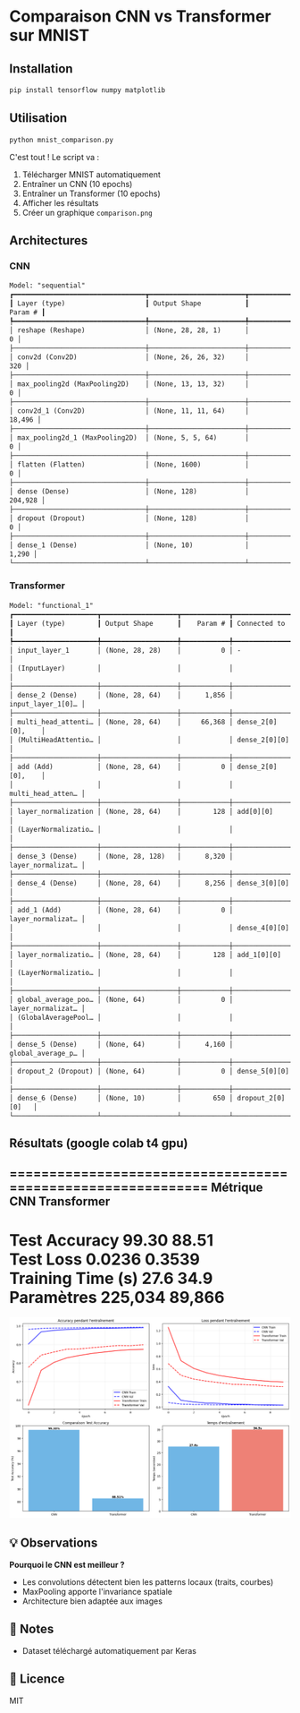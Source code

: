 #  Comparaison CNN vs Transformer sur MNIST


## Installation

```bash
pip install tensorflow numpy matplotlib
```

## Utilisation

```bash
python mnist_comparison.py
```

C'est tout ! Le script va :
1. Télécharger MNIST automatiquement
2. Entraîner un CNN (10 epochs)
3. Entraîner un Transformer (10 epochs)
4. Afficher les résultats
5. Créer un graphique `comparison.png`

##  Architectures

### CNN
```
Model: "sequential"
┏━━━━━━━━━━━━━━━━━━━━━━━━━━━━━━━━━┳━━━━━━━━━━━━━━━━━━━━━━━━┳━━━━━━━━━━━━━━━┓
┃ Layer (type)                    ┃ Output Shape           ┃       Param # ┃
┡━━━━━━━━━━━━━━━━━━━━━━━━━━━━━━━━━╇━━━━━━━━━━━━━━━━━━━━━━━━╇━━━━━━━━━━━━━━━┩
│ reshape (Reshape)               │ (None, 28, 28, 1)      │             0 │
├─────────────────────────────────┼────────────────────────┼───────────────┤
│ conv2d (Conv2D)                 │ (None, 26, 26, 32)     │           320 │
├─────────────────────────────────┼────────────────────────┼───────────────┤
│ max_pooling2d (MaxPooling2D)    │ (None, 13, 13, 32)     │             0 │
├─────────────────────────────────┼────────────────────────┼───────────────┤
│ conv2d_1 (Conv2D)               │ (None, 11, 11, 64)     │        18,496 │
├─────────────────────────────────┼────────────────────────┼───────────────┤
│ max_pooling2d_1 (MaxPooling2D)  │ (None, 5, 5, 64)       │             0 │
├─────────────────────────────────┼────────────────────────┼───────────────┤
│ flatten (Flatten)               │ (None, 1600)           │             0 │
├─────────────────────────────────┼────────────────────────┼───────────────┤
│ dense (Dense)                   │ (None, 128)            │       204,928 │
├─────────────────────────────────┼────────────────────────┼───────────────┤
│ dropout (Dropout)               │ (None, 128)            │             0 │
├─────────────────────────────────┼────────────────────────┼───────────────┤
│ dense_1 (Dense)                 │ (None, 10)             │         1,290 │
└─────────────────────────────────┴────────────────────────┴───────────────┘
```

### Transformer 
```
Model: "functional_1"
┏━━━━━━━━━━━━━━━━━━━━━┳━━━━━━━━━━━━━━━━━━━┳━━━━━━━━━━━━┳━━━━━━━━━━━━━━━━━━━┓
┃ Layer (type)        ┃ Output Shape      ┃    Param # ┃ Connected to      ┃
┡━━━━━━━━━━━━━━━━━━━━━╇━━━━━━━━━━━━━━━━━━━╇━━━━━━━━━━━━╇━━━━━━━━━━━━━━━━━━━┩
│ input_layer_1       │ (None, 28, 28)    │          0 │ -                 │
│ (InputLayer)        │                   │            │                   │
├─────────────────────┼───────────────────┼────────────┼───────────────────┤
│ dense_2 (Dense)     │ (None, 28, 64)    │      1,856 │ input_layer_1[0]… │
├─────────────────────┼───────────────────┼────────────┼───────────────────┤
│ multi_head_attenti… │ (None, 28, 64)    │     66,368 │ dense_2[0][0],    │
│ (MultiHeadAttentio… │                   │            │ dense_2[0][0]     │
├─────────────────────┼───────────────────┼────────────┼───────────────────┤
│ add (Add)           │ (None, 28, 64)    │          0 │ dense_2[0][0],    │
│                     │                   │            │ multi_head_atten… │
├─────────────────────┼───────────────────┼────────────┼───────────────────┤
│ layer_normalization │ (None, 28, 64)    │        128 │ add[0][0]         │
│ (LayerNormalizatio… │                   │            │                   │
├─────────────────────┼───────────────────┼────────────┼───────────────────┤
│ dense_3 (Dense)     │ (None, 28, 128)   │      8,320 │ layer_normalizat… │
├─────────────────────┼───────────────────┼────────────┼───────────────────┤
│ dense_4 (Dense)     │ (None, 28, 64)    │      8,256 │ dense_3[0][0]     │
├─────────────────────┼───────────────────┼────────────┼───────────────────┤
│ add_1 (Add)         │ (None, 28, 64)    │          0 │ layer_normalizat… │
│                     │                   │            │ dense_4[0][0]     │
├─────────────────────┼───────────────────┼────────────┼───────────────────┤
│ layer_normalizatio… │ (None, 28, 64)    │        128 │ add_1[0][0]       │
│ (LayerNormalizatio… │                   │            │                   │
├─────────────────────┼───────────────────┼────────────┼───────────────────┤
│ global_average_poo… │ (None, 64)        │          0 │ layer_normalizat… │
│ (GlobalAveragePool… │                   │            │                   │
├─────────────────────┼───────────────────┼────────────┼───────────────────┤
│ dense_5 (Dense)     │ (None, 64)        │      4,160 │ global_average_p… │
├─────────────────────┼───────────────────┼────────────┼───────────────────┤
│ dropout_2 (Dropout) │ (None, 64)        │          0 │ dense_5[0][0]     │
├─────────────────────┼───────────────────┼────────────┼───────────────────┤
│ dense_6 (Dense)     │ (None, 10)        │        650 │ dropout_2[0][0]   │
└─────────────────────┴───────────────────┴────────────┴───────────────────┘
```


## Résultats (google colab t4 gpu)

============================================================
Métrique                  CNN             Transformer    
------------------------------------------------------------
Test Accuracy             99.30           88.51          
Test Loss                 0.0236          0.3539         
Training Time (s)         27.6            34.9           
Paramètres                225,034         89,866         
============================================================

![Training Comparison](comparison.png)

## 💡 Observations

**Pourquoi le CNN est meilleur ?**
- Les convolutions détectent bien les patterns locaux (traits, courbes)
- MaxPooling apporte l'invariance spatiale
- Architecture bien adaptée aux images


## 📝 Notes

- Dataset téléchargé automatiquement par Keras


## 📄 Licence

MIT